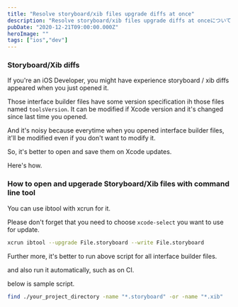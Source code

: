 ```yaml
---
title: "Resolve storyboard/xib files upgrade diffs at once"
description: "Resolve storyboard/xib files upgrade diffs at onceについて"
pubDate: "2020-12-21T09:00:00.000Z"
heroImage: ""
tags: ["ios","dev"]
---
```


### Storyboard/Xib diffs

If you're an iOS Developer, you might have experience storyboard / xib diffs appeared when you just opened it.

Those interface builder files have some version specification ih those files named `toolsVersion`. It can be modified if Xcode version and it's changed since last time you opened.

And it's noisy because everytime when you opened interface builder files, it'll be modified even if you don't want to modify it.

So, it's better to open and save them on Xcode updates.

Here's how.

### How to open and upgerade Storyboard/Xib files with command line tool

You can use ibtool with xcrun for it. 

Please don't forget that you need to choose `xcode-select` you want to use for update.

```sh
xcrun ibtool --upgrade File.storyboard --write File.storyboard 
```

Further more, it's better to run above script for all interface builder files.

and also run it automatically, such as on CI.

below is sample script.


```sh
find ./your_project_directory -name "*.storyboard" -or -name "*.xib"  |xargs -IFILE xcrun ibtool --upgrade FILE --write FILE
```